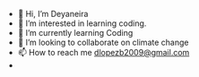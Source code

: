 - 👋 Hi, I’m Deyaneira
- 👀 I’m interested in learning coding.
- 🌱 I’m currently learning Coding
- 💞️ I’m looking to collaborate on climate change
- 📫 How to reach me dlopezb2009@gmail.com 
-
<!---
deyaneirasowcoder1309/deyaneirasowcoder1309 is a ✨ special ✨ repository because its `README.md` (this file) appears on your GitHub profile.
You can click the Preview link to take a look at your changes.
--->
